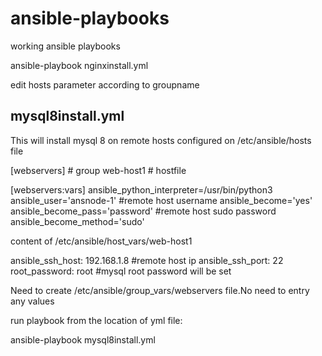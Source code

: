 # ansible-playbooks
working ansible playbooks


ansible-playbook nginxinstall.yml

edit hosts parameter according to groupname

mysql8install.yml
---------------------

This will install mysql 8 on remote hosts configured on /etc/ansible/hosts file


[webservers] # group
web-host1 # hostfile

[webservers:vars]
ansible_python_interpreter=/usr/bin/python3
ansible_user='ansnode-1'  #remote host username
ansible_become='yes' 
ansible_become_pass='password' #remote host sudo password 
ansible_become_method='sudo'

content of /etc/ansible/host_vars/web-host1 

ansible_ssh_host: 192.168.1.8 #remote host ip 
ansible_ssh_port: 22
root_password: root #mysql root password will be set 

Need to create  /etc/ansible/group_vars/webservers file.No need to entry any values

run playbook from the location of yml file:

ansible-playbook mysql8install.yml
